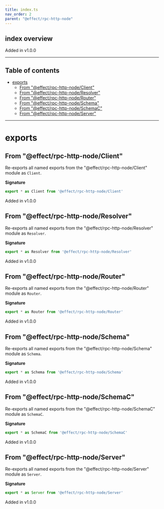 ```yaml
---
title: index.ts
nav_order: 2
parent: "@effect/rpc-http-node"
---
```


## index overview

Added in v1.0.0

---

<h2 class="text-delta">Table of contents</h2>

- [exports](#exports)
  - [From "@effect/rpc-http-node/Client"](#from-effectrpc-http-nodeclient)
  - [From "@effect/rpc-http-node/Resolver"](#from-effectrpc-http-noderesolver)
  - [From "@effect/rpc-http-node/Router"](#from-effectrpc-http-noderouter)
  - [From "@effect/rpc-http-node/Schema"](#from-effectrpc-http-nodeschema)
  - [From "@effect/rpc-http-node/SchemaC"](#from-effectrpc-http-nodeschemac)
  - [From "@effect/rpc-http-node/Server"](#from-effectrpc-http-nodeserver)

---

# exports

## From "@effect/rpc-http-node/Client"

Re-exports all named exports from the "@effect/rpc-http-node/Client" module as `Client`.

**Signature**

```ts
export * as Client from '@effect/rpc-http-node/Client'
```

Added in v1.0.0

## From "@effect/rpc-http-node/Resolver"

Re-exports all named exports from the "@effect/rpc-http-node/Resolver" module as `Resolver`.

**Signature**

```ts
export * as Resolver from '@effect/rpc-http-node/Resolver'
```

Added in v1.0.0

## From "@effect/rpc-http-node/Router"

Re-exports all named exports from the "@effect/rpc-http-node/Router" module as `Router`.

**Signature**

```ts
export * as Router from '@effect/rpc-http-node/Router'
```

Added in v1.0.0

## From "@effect/rpc-http-node/Schema"

Re-exports all named exports from the "@effect/rpc-http-node/Schema" module as `Schema`.

**Signature**

```ts
export * as Schema from '@effect/rpc-http-node/Schema'
```

Added in v1.0.0

## From "@effect/rpc-http-node/SchemaC"

Re-exports all named exports from the "@effect/rpc-http-node/SchemaC" module as `SchemaC`.

**Signature**

```ts
export * as SchemaC from '@effect/rpc-http-node/SchemaC'
```

Added in v1.0.0

## From "@effect/rpc-http-node/Server"

Re-exports all named exports from the "@effect/rpc-http-node/Server" module as `Server`.

**Signature**

```ts
export * as Server from '@effect/rpc-http-node/Server'
```

Added in v1.0.0
